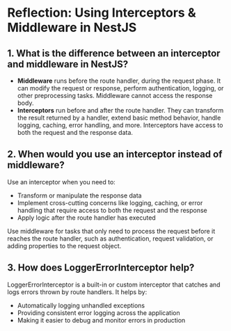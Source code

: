 # Reflection: Using Interceptors & Middleware in NestJS

## 1. What is the difference between an interceptor and middleware in NestJS?

- **Middleware** runs before the route handler, during the request phase. It can modify the request or response, perform authentication, logging, or other preprocessing tasks. Middleware cannot access the response body.
- **Interceptors** run before and after the route handler. They can transform the result returned by a handler, extend basic method behavior, handle logging, caching, error handling, and more. Interceptors have access to both the request and the response data.

## 2. When would you use an interceptor instead of middleware?

Use an interceptor when you need to:

- Transform or manipulate the response data
- Implement cross-cutting concerns like logging, caching, or error handling that require access to both the request and the response
- Apply logic after the route handler has executed

Use middleware for tasks that only need to process the request before it reaches the route handler, such as authentication, request validation, or adding properties to the request object.

## 3. How does LoggerErrorInterceptor help?

LoggerErrorInterceptor is a built-in or custom interceptor that catches and logs errors thrown by route handlers. It helps by:

- Automatically logging unhandled exceptions
- Providing consistent error logging across the application
- Making it easier to debug and monitor errors in production
